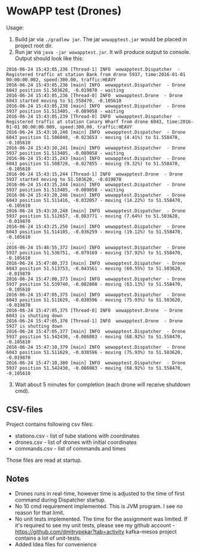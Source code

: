 WowAPP test (Drones)
====================

Usage:
1. Build jar via `./gradlew jar`. The jar `wowapptest.jar` would be placed in project root dir.
2. Run jar via `java -jar wowapptest.jar`. It will produce output to console. Output should look like this:
```
2016-06-24 15:43:05,236 [Thread-1] INFO  wowapptest.Dispatcher  - Registered traffic at station Bank from drone 5937, time:2016-01-01 00:00:00.002, speed:300.00, traffic:HEAVY
2016-06-24 15:43:05,236 [main] INFO  wowapptest.Dispatcher  - Drone 6043 position 51.503620, -0.019870 - waiting
2016-06-24 15:43:05,236 [Thread-0] INFO  wowapptest.Drone  - Drone 6043 started moving to 51.558470, -0.105610
2016-06-24 15:43:05,238 [main] INFO  wowapptest.Dispatcher  - Drone 5937 position 51.513405, -0.089058 - waiting
2016-06-24 15:43:05,239 [Thread-0] INFO  wowapptest.Dispatcher  - Registered traffic at station Canary Wharf from drone 6043, time:2016-01-01 00:00:00.009, speed:300.00, traffic:HEAVY
2016-06-24 15:43:10,240 [main] INFO  wowapptest.Dispatcher  - Drone 6043 position 51.506040, -0.023653 - moving (4.41%) to 51.558470, -0.105610
2016-06-24 15:43:10,241 [main] INFO  wowapptest.Dispatcher  - Drone 5937 position 51.513405, -0.089058 - waiting
2016-06-24 15:43:15,243 [main] INFO  wowapptest.Dispatcher  - Drone 6043 position 51.508728, -0.027855 - moving (9.32%) to 51.558470, -0.105610
2016-06-24 15:43:15,244 [Thread-1] INFO  wowapptest.Drone  - Drone 5937 started moving to 51.503620, -0.019870
2016-06-24 15:43:15,244 [main] INFO  wowapptest.Dispatcher  - Drone 5937 position 51.513405, -0.089058 - waiting
2016-06-24 15:43:20,246 [main] INFO  wowapptest.Dispatcher  - Drone 6043 position 51.511416, -0.032057 - moving (14.22%) to 51.558470, -0.105610
2016-06-24 15:43:20,248 [main] INFO  wowapptest.Dispatcher  - Drone 5937 position 51.512657, -0.083771 - moving (7.64%) to 51.503620, -0.019870
2016-06-24 15:43:25,250 [main] INFO  wowapptest.Dispatcher  - Drone 6043 position 51.514105, -0.036259 - moving (19.12%) to 51.558470, -0.105610
...
2016-06-24 15:46:55,372 [main] INFO  wowapptest.Dispatcher  - Drone 5937 position 51.536751, -0.079169 - moving (57.92%) to 51.558470, -0.105610
2016-06-24 15:47:00,373 [main] INFO  wowapptest.Dispatcher  - Drone 6043 position 51.513753, -0.043561 - moving (69.55%) to 51.503620, -0.019870
2016-06-24 15:47:00,373 [main] INFO  wowapptest.Dispatcher  - Drone 5937 position 51.539740, -0.082808 - moving (63.13%) to 51.558470, -0.105610
2016-06-24 15:47:05,375 [main] INFO  wowapptest.Dispatcher  - Drone 6043 position 51.511629, -0.038596 - moving (75.93%) to 51.503620, -0.019870
2016-06-24 15:47:05,375 [Thread-0] INFO  wowapptest.Drone  - Drone 6043 is shutting down
2016-06-24 15:47:05,376 [Thread-1] INFO  wowapptest.Drone  - Drone 5937 is shutting down
2016-06-24 15:47:05,377 [main] INFO  wowapptest.Dispatcher  - Drone 5937 position 51.542430, -0.086083 - moving (68.92%) to 51.558470, -0.105610
2016-06-24 15:47:10,379 [main] INFO  wowapptest.Dispatcher  - Drone 6043 position 51.511629, -0.038596 - moving (75.93%) to 51.503620, -0.019870
2016-06-24 15:47:10,380 [main] INFO  wowapptest.Dispatcher  - Drone 5937 position 51.542430, -0.086083 - moving (68.92%) to 51.558470, -0.105610
```
3. Wait about 5 minutes for completion (each drone will receive shutdown cmd).

## CSV-files
Project contains following csv files:
- stations.csv - list of tube stations with coordinates
- drones.csv - list of drones with initial coordinates
- commands.csv - list of commands and times

Those files are read at startup.

## Notes
- Drones runs in real-time, however time is adjusted to the time of first command during Dispatcher startup.
- No 10 cmd requirement implemented. This is JVM program. I see no reason for that limit.
- No unit tests implemented. The time for the assignment was limited. If it's required to see my unit tests, please
  see my github account - https://github.com/dmitrypekar?tab=activity kafka-mesos project contains a lot of unit-tests.
- Added Idea files for convenience